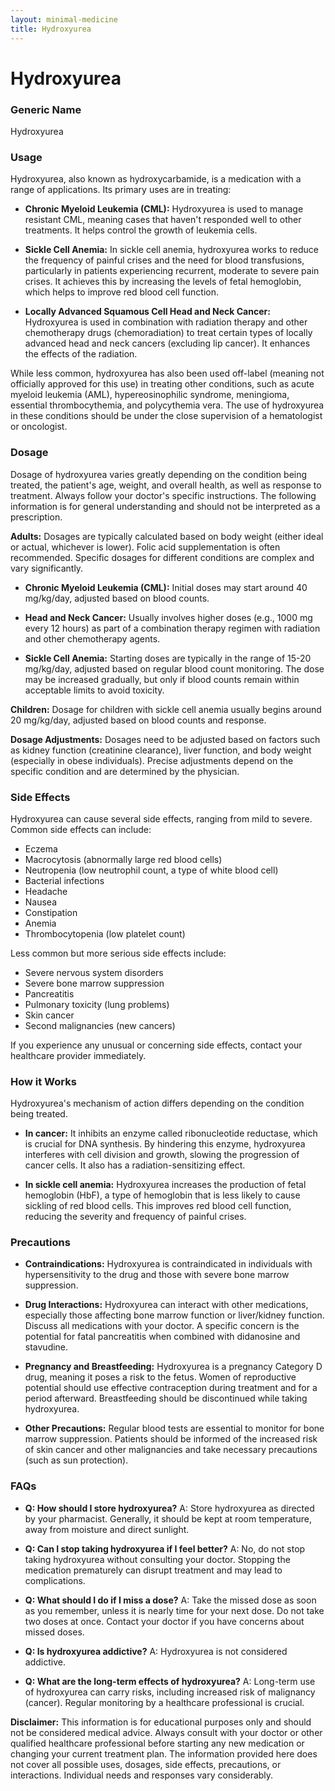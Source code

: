 ```yaml
---
layout: minimal-medicine
title: Hydroxyurea
---
```


# Hydroxyurea
### Generic Name
Hydroxyurea

### Usage

Hydroxyurea, also known as hydroxycarbamide, is a medication with a range of applications. Its primary uses are in treating:

* **Chronic Myeloid Leukemia (CML):** Hydroxyurea is used to manage resistant CML, meaning cases that haven't responded well to other treatments.  It helps control the growth of leukemia cells.

* **Sickle Cell Anemia:**  In sickle cell anemia, hydroxyurea works to reduce the frequency of painful crises and the need for blood transfusions, particularly in patients experiencing recurrent, moderate to severe pain crises. It achieves this by increasing the levels of fetal hemoglobin, which helps to improve red blood cell function.


* **Locally Advanced Squamous Cell Head and Neck Cancer:**  Hydroxyurea is used in combination with radiation therapy and other chemotherapy drugs (chemoradiation) to treat certain types of locally advanced head and neck cancers (excluding lip cancer).  It enhances the effects of the radiation.


While less common, hydroxyurea has also been used off-label (meaning not officially approved for this use) in treating other conditions, such as acute myeloid leukemia (AML), hypereosinophilic syndrome, meningioma, essential thrombocythemia, and polycythemia vera.  The use of hydroxyurea in these conditions should be under the close supervision of a hematologist or oncologist.


### Dosage

Dosage of hydroxyurea varies greatly depending on the condition being treated, the patient's age, weight, and overall health, as well as response to treatment.  Always follow your doctor's specific instructions.  The following information is for general understanding and should not be interpreted as a prescription.

**Adults:** Dosages are typically calculated based on body weight (either ideal or actual, whichever is lower).  Folic acid supplementation is often recommended.  Specific dosages for different conditions are complex and vary significantly.  

* **Chronic Myeloid Leukemia (CML):**  Initial doses may start around 40 mg/kg/day, adjusted based on blood counts.

* **Head and Neck Cancer:** Usually involves higher doses (e.g., 1000 mg every 12 hours) as part of a combination therapy regimen with radiation and other chemotherapy agents.

* **Sickle Cell Anemia:**  Starting doses are typically in the range of 15-20 mg/kg/day, adjusted based on regular blood count monitoring.  The dose may be increased gradually, but only if blood counts remain within acceptable limits to avoid toxicity.



**Children:** Dosage for children with sickle cell anemia usually begins around 20 mg/kg/day, adjusted based on blood counts and response.


**Dosage Adjustments:** Dosages need to be adjusted based on factors such as kidney function (creatinine clearance), liver function, and body weight (especially in obese individuals).  Precise adjustments depend on the specific condition and are determined by the physician.


### Side Effects

Hydroxyurea can cause several side effects, ranging from mild to severe.  Common side effects can include:

* Eczema
* Macrocytosis (abnormally large red blood cells)
* Neutropenia (low neutrophil count, a type of white blood cell)
* Bacterial infections
* Headache
* Nausea
* Constipation
* Anemia
* Thrombocytopenia (low platelet count)


Less common but more serious side effects include:

* Severe nervous system disorders
* Severe bone marrow suppression
* Pancreatitis
* Pulmonary toxicity (lung problems)
* Skin cancer
* Second malignancies (new cancers)


If you experience any unusual or concerning side effects, contact your healthcare provider immediately.


### How it Works

Hydroxyurea's mechanism of action differs depending on the condition being treated.

* **In cancer:** It inhibits an enzyme called ribonucleotide reductase, which is crucial for DNA synthesis. By hindering this enzyme, hydroxyurea interferes with cell division and growth, slowing the progression of cancer cells. It also has a radiation-sensitizing effect.

* **In sickle cell anemia:** Hydroxyurea increases the production of fetal hemoglobin (HbF), a type of hemoglobin that is less likely to cause sickling of red blood cells. This improves red blood cell function, reducing the severity and frequency of painful crises.


### Precautions

* **Contraindications:** Hydroxyurea is contraindicated in individuals with hypersensitivity to the drug and those with severe bone marrow suppression.

* **Drug Interactions:** Hydroxyurea can interact with other medications, especially those affecting bone marrow function or liver/kidney function.  Discuss all medications with your doctor.  A specific concern is the potential for fatal pancreatitis when combined with didanosine and stavudine.

* **Pregnancy and Breastfeeding:** Hydroxyurea is a pregnancy Category D drug, meaning it poses a risk to the fetus.  Women of reproductive potential should use effective contraception during treatment and for a period afterward.  Breastfeeding should be discontinued while taking hydroxyurea.

* **Other Precautions:**  Regular blood tests are essential to monitor for bone marrow suppression.  Patients should be informed of the increased risk of skin cancer and other malignancies and take necessary precautions (such as sun protection).


### FAQs

* **Q: How should I store hydroxyurea?** A: Store hydroxyurea as directed by your pharmacist.  Generally, it should be kept at room temperature, away from moisture and direct sunlight.

* **Q: Can I stop taking hydroxyurea if I feel better?** A: No, do not stop taking hydroxyurea without consulting your doctor.  Stopping the medication prematurely can disrupt treatment and may lead to complications.

* **Q: What should I do if I miss a dose?** A: Take the missed dose as soon as you remember, unless it is nearly time for your next dose. Do not take two doses at once. Contact your doctor if you have concerns about missed doses.

* **Q:  Is hydroxyurea addictive?** A: Hydroxyurea is not considered addictive.

* **Q:  What are the long-term effects of hydroxyurea?** A: Long-term use of hydroxyurea can carry risks, including increased risk of malignancy (cancer).  Regular monitoring by a healthcare professional is crucial.


**Disclaimer:** This information is for educational purposes only and should not be considered medical advice. Always consult with your doctor or other qualified healthcare professional before starting any new medication or changing your current treatment plan.  The information provided here does not cover all possible uses, dosages, side effects, precautions, or interactions.  Individual needs and responses vary considerably.
